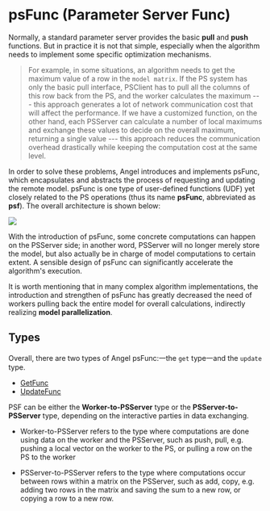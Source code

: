 # psFunc (Parameter Server Func)

Normally, a standard parameter server provides the basic **pull** and **push** functions. But in practice it is not that simple, especially when the algorithm needs to implement some specific optimization mechanisms.

> For example, in some situations, an algorithm needs to get the maximum value of a row in the `model matrix`. If the PS system has only the basic pull interface, PSClient has to pull all the columns of this row back from the PS, and the worker calculates the maximum --- this approach generates a lot of network communication cost that will affect the performance. If we have a customized function, on the other hand, each PSServer can calculate a number of local maximums and exchange these values to decide on the overall maximum, returning a single value --- this approach reduces the communication overhead drastically while keeping the computation cost at the same level.

In order to solve these problems, Angel introduces and implements psFunc, which encapsulates and abstracts the process of requesting and updating the remote model. psFunc is one type of user-defined functions (UDF) yet closely related to the PS operations (thus its name **psFunc**, abbreviated as **psf**). The overall architecture is shown below:  

![](../img/angel_psFunc.png)

With the introduction of psFunc, some concrete computations can happen on the PSServer side; in another word, PSServer will no longer merely store the model, but also actually be in charge of model computations to certain extent. A sensible design of psFunc can significantly accelerate the algorithm's execution.  

It is worth mentioning that in many complex algorithm implementations, the introduction and strengthen of psFunc has greatly decreased the need of workers pulling back the entire model for overall calculations, indirectly realizing **model parallelization**.

## Types

Overall, there are two types of Angel psFunc:一the `get` type一and the `update` type. 

* [GetFunc](psf_get_en.md)
* [UpdateFunc](psf_update_en.md)

PSF can be either the **Worker-to-PSServer** type or the **PSServer-to-PSServer** type, depending on the interactive parties in data exchanging. 

* Worker-to-PSServer refers to the type where computations are done using data on the worker and the PSServer, such as push, pull, e.g. pushing a local vector on the worker to the PS, or pulling a row on the PS to the worker

* PSServer-to-PSServer refers to the type where computations occur between rows within a matrix on the PSServer, such as add, copy, e.g. adding two rows in the matrix and saving the sum to a new row, or copying a row to a new row.
